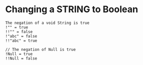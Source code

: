 # Changing a STRING to Boolean

```
The negation of a void String is true
!"" = true
!!"" = false
!"abc" = false
!!"abc" = true

// The negation of Null is true
!Null = true
!!Null = false
```